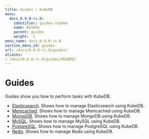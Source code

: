 ```yaml
---
title: Guides | KubeDB
menu:
  docs_0.9.0-rc.0:
    identifier: guides-readme
    name: Readme
    parent: guides
    weight: -1
menu_name: docs_0.9.0-rc.0
section_menu_id: guides
url: /docs/0.9.0-rc.0/guides/
aliases:
- /docs/0.9.0-rc.0/guides/README/
---
```


# Guides

Guides show you how to perform tasks with KubeDB.

- [Elasticsearch](/docs/0.9.0-rc.0/guides/elasticsearch/README). Shows how to manage Elasticsearch using KubeDB.
- [Memcached](/docs/0.9.0-rc.0/guides/memcached/README). Shows how to manage Memcached using KubeDB.
- [MongoDB](/docs/0.9.0-rc.0/guides/mongodb/README). Shows how to manage MongoDB using KubeDB.
- [MySQL](/docs/0.9.0-rc.0/guides/mysql/README). Shows how to manage MySQL using KubeDB.
- [PostgreSQL](/docs/0.9.0-rc.0/guides/postgres/README). Shows how to manage PostgreSQL using KubeDB.
- [Redis](/docs/0.9.0-rc.0/guides/redis/README). Shows how to manage Redis using KubeDB.
